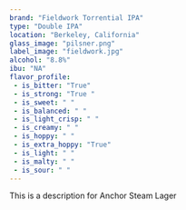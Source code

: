 ```yaml
---
brand: "Fieldwork Torrential IPA"
type: "Double IPA"
location: "Berkeley, California"
glass_image: "pilsner.png"
label_image: "fieldwork.jpg"
alcohol: "8.8%"
ibu: "NA"
flavor_profile:
 - is_bitter: "True"
 - is_strong: "True "
 - is_sweet: " "
 - is_balanced: " "
 - is_light_crisp: " "
 - is_creamy: " "
 - is_hoppy: " "
 - is_extra_hoppy: "True"
 - is_light: " "
 - is_malty: " "
 - is_sour: " "
---
```


This is a description for Anchor Steam Lager